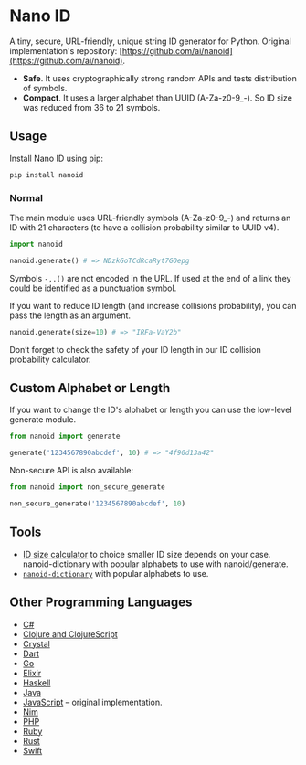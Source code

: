 # Nano ID

A tiny, secure, URL-friendly, unique string ID generator for Python. Original implementation's repository: [https://github.com/ai/nanoid](https://github.com/ai/nanoid).

* __Safe__. It uses cryptographically strong random APIs and tests distribution of symbols.
* __Compact__. It uses a larger alphabet than UUID (A-Za-z0-9_-). So ID size was reduced from 36 to 21 symbols.

## Usage

Install Nano ID using pip:

```
pip install nanoid
```

### Normal

The main module uses URL-friendly symbols (A-Za-z0-9_-) and returns an ID with 21 characters (to have a collision probability similar to UUID v4).

```python
import nanoid

nanoid.generate() # => NDzkGoTCdRcaRyt7GOepg
```

Symbols `-,.()` are not encoded in the URL. If used at the end of a link they could be identified as a punctuation symbol.

If you want to reduce ID length (and increase collisions probability), you can pass the length as an argument.

```python
nanoid.generate(size=10) # => "IRFa-VaY2b"
```
Don’t forget to check the safety of your ID length in our ID collision probability calculator.

## Custom Alphabet or Length

If you want to change the ID's alphabet or length you can use the low-level generate module.

```python
from nanoid import generate

generate('1234567890abcdef', 10) # => "4f90d13a42"
```

Non-secure API is also available:

```python
from nanoid import non_secure_generate

non_secure_generate('1234567890abcdef', 10)
```

## Tools

* [ID size calculator](https://zelark.github.io/nano-id-cc/) to choice smaller ID size depends on your case.
nanoid-dictionary with popular alphabets to use with nanoid/generate.
* [`nanoid-dictionary`](https://github.com/aidarkhanov/nanoid-dictionary) with popular alphabets to use.

## Other Programming Languages

* [C#](https://github.com/codeyu/nanoid-net)
* [Clojure and ClojureScript](https://github.com/zelark/nano-id)
* [Crystal](https://github.com/mamantoha/nanoid.cr)
* [Dart](https://github.com/pd4d10/nanoid)
* [Go](https://github.com/matoous/go-nanoid)
* [Elixir](https://github.com/railsmechanic/nanoid)
* [Haskell](https://github.com/4e6/nanoid-hs)
* [Java](https://github.com/aventrix/jnanoid)
* [JavaScript](https://github.com/ai/nanoid) – original implementation.
* [Nim](https://github.com/icyphox/nanoid.nim)
* [PHP](https://github.com/hidehalo/nanoid-php)
* [Ruby](https://github.com/radeno/nanoid.rb)
* [Rust](https://github.com/nikolay-govorov/nanoid)
* [Swift](https://github.com/antiflasher/NanoID)
